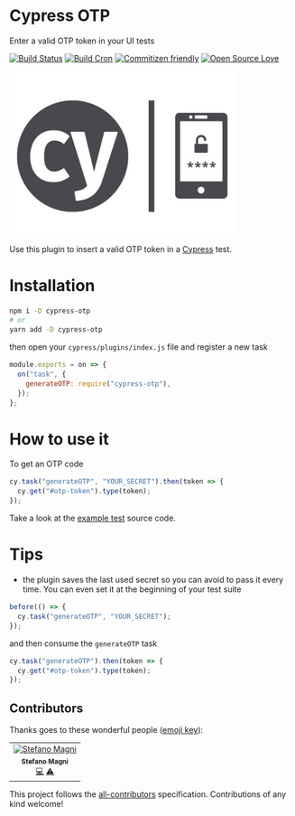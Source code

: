 # Cypress OTP
Enter a valid OTP token in your UI tests

[![Build Status](https://travis-ci.com/NoriSte/cypress-otp.svg?branch=master)](https://travis-ci.com/NoriSte/cypress-otp)
[![Build Cron](https://img.shields.io/badge/build%20cron-weekly-44cc11.svg)](https://travis-ci.com/NoriSte/cypress-otp)
[![Commitizen friendly](https://img.shields.io/badge/commitizen-friendly-brightgreen.svg)](http://commitizen.github.io/cz-cli/)
[![Open Source Love](https://badges.frapsoft.com/os/mit/mit.svg?v=102)](https://github.com/ellerbrock/open-source-badge/)


<img src="assets/cy-otp.jpg" alt="Cypress OTP" style="width:400px;"/>

Use this plugin to insert a valid OTP token in a [Cypress](https://www.cypress.io) test.

# Installation
```bash
npm i -D cypress-otp
# or
yarn add -D cypress-otp
```

then open your `cypress/plugins/index.js` file and register a new task
```javascript
module.exports = on => {
  on("task", {
    generateOTP: require("cypress-otp"),
  });
};
```

# How to use it
To get an OTP code
```javascript
cy.task("generateOTP", "YOUR_SECRET").then(token => {
  cy.get("#otp-token").type(token);
});
```

Take a look at the [example test](cypress/integration/cypress-otp.test.js) source code.

# Tips
- the plugin saves the last used secret so you can avoid to pass it every time. You can even set it at the beginning of your test suite
```javascript
before(() => {
  cy.task("generateOTP", "YOUR_SECRET");
});
```
and then consume the `generateOTP` task
```javascript
cy.task("generateOTP").then(token => {
  cy.get("#otp-token").type(token);
});
```


## Contributors

Thanks goes to these wonderful people ([emoji key](https://allcontributors.org/docs/en/emoji-key)):

<!-- ALL-CONTRIBUTORS-LIST:START - Do not remove or modify this section -->
<!-- prettier-ignore -->
<table><tr><td align="center"><a href="https://twitter.com/NoriSte"><img src="https://avatars0.githubusercontent.com/u/173663?v=4" width="100px;" alt="Stefano Magni"/><br /><sub><b>Stefano Magni</b></sub></a><br /><a href="https://github.com/NoriSte/cypress-otp/commits?author=NoriSte" title="Code">💻</a> <a href="https://github.com/NoriSte/cypress-otp/commits?author=NoriSte" title="Tests">⚠️</a></td></tr></table>

<!-- ALL-CONTRIBUTORS-LIST:END -->

This project follows the [all-contributors](https://github.com/all-contributors/all-contributors) specification. Contributions of any kind welcome!
